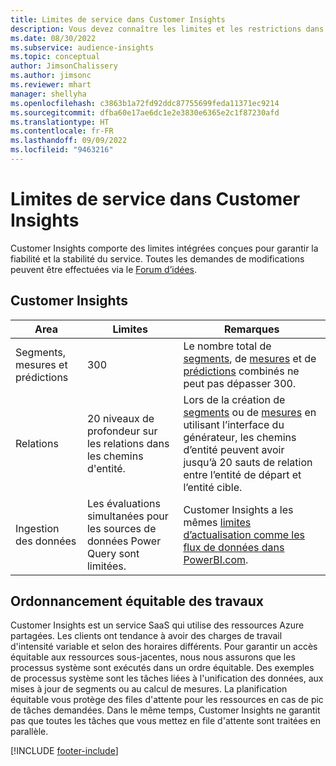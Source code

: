 ```yaml
---
title: Limites de service dans Customer Insights
description: Vous devez connaître les limites et les restrictions dans le service SaaS pour Customer Insights.
ms.date: 08/30/2022
ms.subservice: audience-insights
ms.topic: conceptual
author: JimsonChalissery
ms.author: jimsonc
ms.reviewer: mhart
manager: shellyha
ms.openlocfilehash: c3863b1a72fd92ddc87755699feda11371ec9214
ms.sourcegitcommit: dfba60e17ae6dc1e2e3830e6365e2c1f87230afd
ms.translationtype: HT
ms.contentlocale: fr-FR
ms.lasthandoff: 09/09/2022
ms.locfileid: "9463216"
---
```

# <a name="service-limits-in-customer-insights"></a>Limites de service dans Customer Insights

 Customer Insights comporte des limites intégrées conçues pour garantir la fiabilité et la stabilité du service. Toutes les demandes de modifications peuvent être effectuées via le [Forum d’idées](https://go.microsoft.com/fwlink/?linkid=2074172).

## <a name="customer-insights"></a>Customer Insights

| Area  | Limites  | Remarques |
|-------------|---------------------------------------------------------------------|---------------------------------------------------------------------|
| Segments, mesures et prédictions | 300  | Le nombre total de [segments](segments.md), de [mesures](measures.md) et de [prédictions](predictions-overview.md) combinés ne peut pas dépasser 300.  |
| Relations | 20 niveaux de profondeur sur les relations dans les chemins d'entité. | Lors de la création de [segments](segments.md) ou de [mesures](measures.md) en utilisant l’interface du générateur, les chemins d’entité peuvent avoir jusqu’à 20 sauts de relation entre l’entité de départ et l’entité cible.  |
|Ingestion des données| Les évaluations simultanées pour les sources de données Power Query sont limitées. | Customer Insights a les mêmes [limites d’actualisation comme les flux de données dans PowerBI.com](/power-query/power-query-online-limits#refresh-limits). |

## <a name="fair-scheduling-of-jobs"></a>Ordonnancement équitable des travaux

Customer Insights est un service SaaS qui utilise des ressources Azure partagées. Les clients ont tendance à avoir des charges de travail d'intensité variable et selon des horaires différents. Pour garantir un accès équitable aux ressources sous-jacentes, nous nous assurons que les processus système sont exécutés dans un ordre équitable. Des exemples de processus système sont les tâches liées à l'unification des données, aux mises à jour de segments ou au calcul de mesures. La planification équitable vous protège des files d'attente pour les ressources en cas de pic de tâches demandées. Dans le même temps, Customer Insights ne garantit pas que toutes les tâches que vous mettez en file d'attente sont traitées en parallèle.

[!INCLUDE [footer-include](includes/footer-banner.md)]
